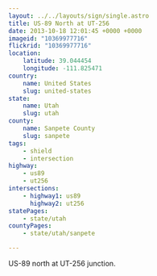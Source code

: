 ```yaml
---
layout: ../../layouts/sign/single.astro
title: US-89 North at UT-256
date: 2013-10-18 12:01:45 +0000 +0000
imageid: "10369977716"
flickrid: "10369977716"
location:
    latitude: 39.044454
    longitude: -111.825471
country:
    name: United States
    slug: united-states
state:
    name: Utah
    slug: utah
county:
    name: Sanpete County
    slug: sanpete
tags:
    - shield
    - intersection
highway:
    - us89
    - ut256
intersections:
    - highway1: us89
      highway2: ut256
statePages:
    - state/utah
countyPages:
    - state/utah/sanpete

---
```

US-89 north at UT-256 junction.